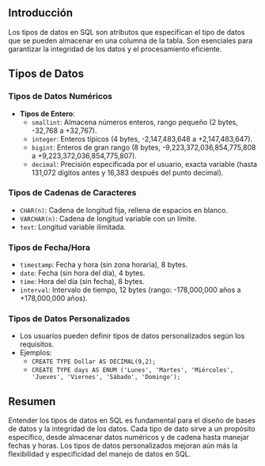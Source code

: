 <!-- # Tipos de Datos SQL -->

## Introducción

Los tipos de datos en SQL son atributos que especifican el tipo de datos que se pueden almacenar en una columna de la tabla. Son esenciales para garantizar la integridad de los datos y el procesamiento eficiente.

## Tipos de Datos

### Tipos de Datos Numéricos

- **Tipos de Entero**:
  - `smallint`: Almacena números enteros, rango pequeño (2 bytes, -32,768 a +32,767).
  - `integer`: Enteros típicos (4 bytes, -2,147,483,648 a +2,147,483,647).
  - `bigint`: Enteros de gran rango (8 bytes, -9,223,372,036,854,775,808 a +9,223,372,036,854,775,807).
  - `decimal`: Precisión especificada por el usuario, exacta variable (hasta 131,072 dígitos antes y 16,383 después del punto decimal).

### Tipos de Cadenas de Caracteres

- `CHAR(n)`: Cadena de longitud fija, rellena de espacios en blanco.
- `VARCHAR(n)`: Cadena de longitud variable con un límite.
- `text`: Longitud variable ilimitada.

### Tipos de Fecha/Hora

- `timestamp`: Fecha y hora (sin zona horaria), 8 bytes.
- `date`: Fecha (sin hora del día), 4 bytes.
- `time`: Hora del día (sin fecha), 8 bytes.
- `interval`: Intervalo de tiempo, 12 bytes (rango: -178,000,000 años a +178,000,000 años).

### Tipos de Datos Personalizados

- Los usuarios pueden definir tipos de datos personalizados según los requisitos.
- Ejemplos:
  - `CREATE TYPE Dollar AS DECIMAL(9,2);`
  - `CREATE TYPE days AS ENUM ('Lunes', 'Martes', 'Miércoles', 'Jueves', 'Viernes', 'Sábado', 'Domingo');`

## Resumen

Entender los tipos de datos en SQL es fundamental para el diseño de bases de datos y la integridad de los datos. Cada tipo de dato sirve a un propósito específico, desde almacenar datos numéricos y de cadena hasta manejar fechas y horas. Los tipos de datos personalizados mejoran aún más la flexibilidad y especificidad del manejo de datos en SQL.